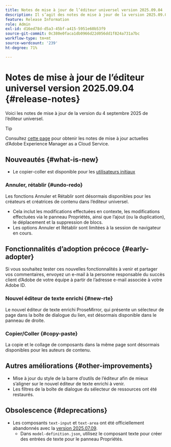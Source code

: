 ```yaml
---
title: Notes de mise à jour de l’éditeur universel version 2025.09.04
description: Il s’agit des notes de mise à jour de la version 2025.09.04 de l’éditeur universel.
feature: Release Information
role: Admin
exl-id: d16ed78d-d5a3-45bf-a415-5951e60b53f9
source-git-commit: 0c380e0faca1db0966d22d056dd1f824a731a7bc
workflow-type: tm+mt
source-wordcount: '239'
ht-degree: 71%

---
```



# Notes de mise à jour de l’éditeur universel version 2025.09.04 {#release-notes}

Voici les notes de mise à jour de la version du 4 septembre 2025 de l’éditeur universel.

>[!TIP]
>
>Consultez [cette page](/help/release-notes/release-notes-cloud/release-notes-current.md) pour obtenir les notes de mise à jour actuelles d’Adobe Experience Manager as a Cloud Service.

## Nouveautés {#what-is-new}

* Le copier-coller est disponible pour les [utilisateurs initiaux](#copy-paste)

### Annuler, rétablir {#undo-redo}

Les fonctions Annuler et Rétablir sont désormais disponibles pour les créateurs et créatrices de contenu dans l’éditeur universel.

* Cela inclut les modifications effectuées en contexte, les modifications effectuées via le panneau Propriétés, ainsi que l’ajout (ou la duplication), le déplacement et la suppression de blocs.
* Les options Annuler et Rétablir sont limitées à la session de navigateur en cours.

## Fonctionnalités d’adoption précoce {#early-adopter}

Si vous souhaitez tester ces nouvelles fonctionnalités à venir et partager vos commentaires, envoyez un e-mail à la personne responsable du succès client d’Adobe de votre équipe à partir de l’adresse e-mail associée à votre Adobe ID.

### Nouvel éditeur de texte enrichi {#new-rte}

Le nouvel éditeur de texte enrichi ProseMirror, qui présente un sélecteur de page dans la boîte de dialogue du lien, est désormais disponible dans le panneau de droite.

### Copier/Coller {#copy-paste}

La copie et le collage de composants dans la même page sont désormais disponibles pour les auteurs de contenu.

## Autres améliorations {#other-improvements}

* Mise à jour du style de la barre d’outils de l’éditeur afin de mieux s’aligner sur le nouvel éditeur de texte enrichi à venir.
* Les filtres de la boîte de dialogue du sélecteur de ressources ont été restaurés.

## Obsolescence {#deprecations}

* Les composants `text-input` et `text-area` ont été officiellement abandonnés avec la [version 2025.07.09](/help/release-notes/universal-editor/2025/2025-07-09.md).
   * Dans `model-definition.json`, utilisez le composant texte pour créer des entrées de texte pour le panneau Propriétés.
